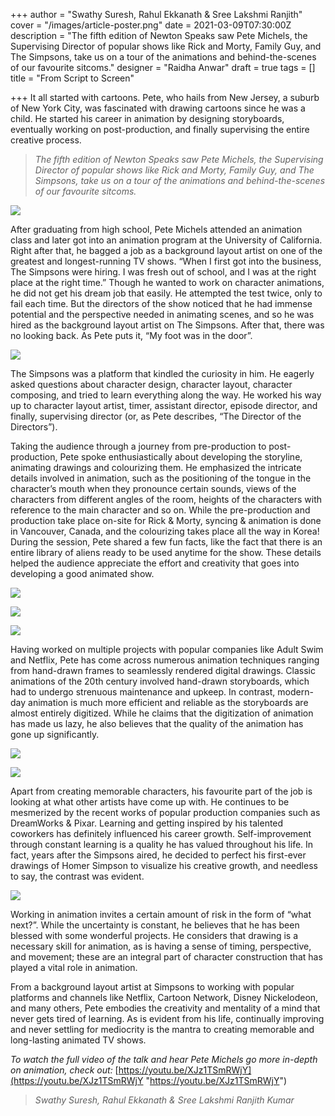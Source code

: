 +++
author = "Swathy Suresh, Rahul Ekkanath & Sree Lakshmi Ranjith"
cover = "/images/article-poster.png"
date = 2021-03-09T07:30:00Z
description = "The fifth edition of Newton Speaks saw Pete Michels, the Supervising Director of popular shows like Rick and Morty, Family Guy, and The Simpsons, take us on a tour of the animations and behind-the-scenes of our favourite sitcoms."
designer = "Raidha Anwar"
draft = true
tags = []
title = "From Script to Screen"

+++
It all started with cartoons. Pete, who hails from New Jersey, a suburb of New York City, was fascinated with drawing cartoons since he was a child. He started his career in animation by designing storyboards, eventually working on post-production, and finally supervising the entire creative process.

> _The fifth edition of Newton Speaks saw Pete Michels, the Supervising Director of popular shows like Rick and Morty, Family Guy, and The Simpsons, take us on a tour of the animations and behind-the-scenes of our favourite sitcoms._

![](/images/pete-michel-s-shows.png)

After graduating from high school, Pete Michels attended an animation class and later got into an animation program at the University of California. Right after that, he bagged a job as a background layout artist on one of the greatest and longest-running TV shows. “When I first got into the business, The Simpsons were hiring. I was fresh out of school, and I was at the right place at the right time.” Though he wanted to work on character animations, he did not get his dream job that easily. He attempted the test twice, only to fail each time. But the directors of the show noticed that he had immense potential and the perspective needed in animating scenes, and so he was hired as the background layout artist on The Simpsons. After that, there was no looking back. As Pete puts it, “My foot was in the door”.

![](/images/006_homer3_6-1.png)

The Simpsons was a platform that kindled the curiosity in him. He eagerly asked questions about character design, character layout, character composing, and tried to learn everything along the way. He worked his way up to character layout artist, timer, assistant director, episode director, and finally, supervising director (or, as Pete describes, “The Director of the Directors”).

  
Taking the audience through a journey from pre-production to post-production, Pete spoke enthusiastically about developing the storyline, animating drawings and colourizing them. He emphasized the intricate details involved in animation, such as the positioning of the tongue in the character’s mouth when they pronounce certain sounds, views of the characters from different angles of the room, heights of the characters with reference to the main character and so on. While the pre-production and production take place on-site for Rick & Morty, syncing & animation is done in Vancouver, Canada, and the colourizing takes place all the way in Korea! During the session, Pete shared a few fun facts, like the fact that there is an entire library of aliens ready to be used anytime for the show. These details helped the audience appreciate the effort and creativity that goes into developing a good animated show.

![](/images/011-1_basicmouthchart_13-1.png)

![](/images/004_characterlineup_3-1.png)

![](/images/008_xsheets_8-1.jpg)

Having worked on multiple projects with popular companies like Adult Swim and Netflix, Pete has come across numerous animation techniques ranging from hand-drawn frames to seamlessly rendered digital drawings. Classic animations of the 20th century involved hand-drawn storyboards, which had to undergo strenuous maintenance and upkeep. In contrast, modern-day animation is much more efficient and reliable as the storyboards are almost entirely digitized. While he claims that the digitization of animation has made us lazy, he also believes that the quality of the animation has gone up significantly.

![](/images/010_pencilstoryboard_11-1.png)

![](/images/011_storyboardpanel_12-1.png)

Apart from creating memorable characters, his favourite part of the job is looking at what other artists have come up with. He continues to be mesmerized by the recent works of popular production companies such as DreamWorks & Pixar. Learning and getting inspired by his talented coworkers has definitely influenced his career growth. Self-improvement through constant learning is a quality he has valued throughout his life. In fact, years after the Simpsons aired, he decided to perfect his first-ever drawings of Homer Simpson to visualize his creative growth, and needless to say, the contrast was evident.

![](/images/003_newhomer2_1-1.png)

Working in animation invites a certain amount of risk in the form of “what next?”. While the uncertainty is constant, he believes that he has been blessed with some wonderful projects. He considers that drawing is a necessary skill for animation, as is having a sense of timing, perspective, and movement; these are an integral part of character construction that has played a vital role in animation.

From a background layout artist at Simpsons to working with popular platforms and channels like Netflix, Cartoon Network, Disney Nickelodeon, and many others, Pete embodies the creativity and mentality of a mind that never gets tired of learning. As is evident from his life, continually improving and never settling for mediocrity is the mantra to creating memorable and long-lasting animated TV shows.

_To watch the full video of the talk and hear Pete Michels go more in-depth on animation, check out:_ [https://youtu.be/XJz1TSmRWjY](https://youtu.be/XJz1TSmRWjY "https://youtu.be/XJz1TSmRWjY")

> _Swathy Suresh, Rahul Ekkanath & Sree Lakshmi Ranjith Kumar_